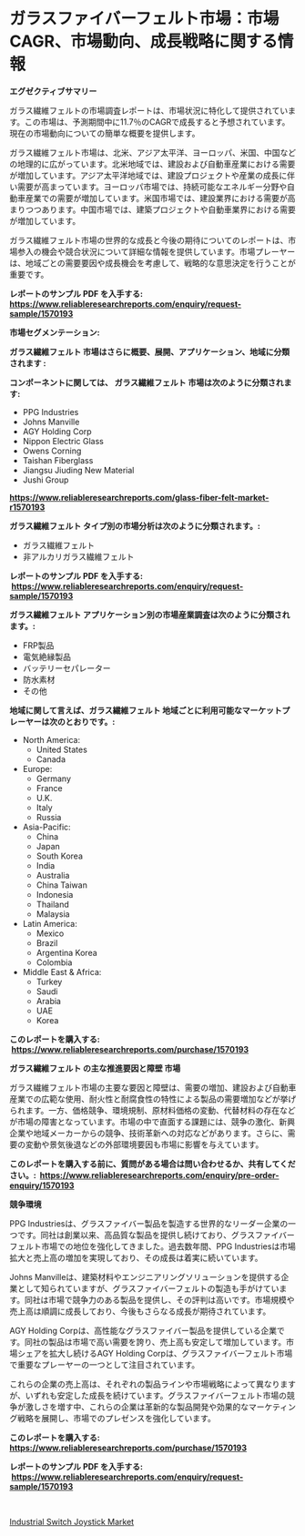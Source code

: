 <p><h1>ガラスファイバーフェルト市場：市場CAGR、市場動向、成長戦略に関する情報</h1></p><p><strong>エグゼクティブサマリー</strong></p>
<p><p>ガラス繊維フェルトの市場調査レポートは、市場状況に特化して提供されています。この市場は、予測期間中に11.7％のCAGRで成長すると予想されています。現在の市場動向についての簡単な概要を提供します。</p><p>ガラス繊維フェルト市場は、北米、アジア太平洋、ヨーロッパ、米国、中国などの地理的に広がっています。北米地域では、建設および自動車産業における需要が増加しています。アジア太平洋地域では、建設プロジェクトや産業の成長に伴い需要が高まっています。ヨーロッパ市場では、持続可能なエネルギー分野や自動車産業での需要が増加しています。米国市場では、建設業界における需要が高まりつつあります。中国市場では、建築プロジェクトや自動車業界における需要が増加しています。</p><p>ガラス繊維フェルト市場の世界的な成長と今後の期待についてのレポートは、市場参入の機会や競合状況について詳細な情報を提供しています。市場プレーヤーは、地域ごとの需要要因や成長機会を考慮して、戦略的な意思決定を行うことが重要です。</p></p>
<p><strong>レポートのサンプル PDF を入手する: <a href="https://www.reliableresearchreports.com/enquiry/request-sample/1570193">https://www.reliableresearchreports.com/enquiry/request-sample/1570193</a></strong></p>
<p><strong>市場セグメンテーション:</strong></p>
<p><strong> ガラス繊維フェルト 市場はさらに概要、展開、アプリケーション、地域に分類されます :</strong></p>
<p><strong>コンポーネントに関しては、 ガラス繊維フェルト 市場は次のように分類されます: &nbsp;</strong></p>
<p><ul><li>PPG Industries</li><li>Johns Manville</li><li>AGY Holding Corp</li><li>Nippon Electric Glass</li><li>Owens Corning</li><li>Taishan Fiberglass</li><li>Jiangsu Jiuding New Material</li><li>Jushi Group</li></ul></p>
<p><strong><a href="https://www.reliableresearchreports.com/glass-fiber-felt-market-r1570193">https://www.reliableresearchreports.com/glass-fiber-felt-market-r1570193</a></strong></p>
<p><strong> ガラス繊維フェルト タイプ別の市場分析は次のように分類されます。:</strong></p>
<p><ul><li>ガラス繊維フェルト</li><li>非アルカリガラス繊維フェルト</li></ul></p>
<p><strong>レポートのサンプル PDF を入手する: &nbsp;<a href="https://www.reliableresearchreports.com/enquiry/request-sample/1570193">https://www.reliableresearchreports.com/enquiry/request-sample/1570193</a></strong></p>
<p><strong> ガラス繊維フェルト アプリケーション別の市場産業調査は次のように分類されます。:</strong></p>
<p><ul><li>FRP製品</li><li>電気絶縁製品</li><li>バッテリーセパレーター</li><li>防水素材</li><li>その他</li></ul></p>
<p><strong>地域に関して言えば、ガラス繊維フェルト 地域ごとに利用可能なマーケットプレーヤーは次のとおりです。:</strong></p>
<p><ul>
    <li>
        North America:
        <ul>
            <li>United States</li>
            <li>Canada</li>
        </ul>
    </li>
    <li>
        Europe:
        <ul>
            <li>Germany</li>
            <li>France</li>
            <li>U.K.</li>
            <li>Italy</li>
            <li>Russia</li>
        </ul>
    </li>
    <li>
        Asia-Pacific:
        <ul>
            <li>China</li>
            <li>Japan</li>
            <li>South Korea</li>
            <li>India</li>
            <li>Australia</li>
            <li>China Taiwan</li>
            <li>Indonesia</li>
            <li>Thailand</li>
            <li>Malaysia</li>
        </ul>
    </li>
    <li>
        Latin America:
        <ul>
            <li>Mexico</li>
            <li>Brazil</li>
            <li>Argentina Korea</li>
            <li>Colombia</li>
        </ul>
    </li>
    <li>
        Middle East & Africa:
        <ul>
            <li>Turkey</li>
            <li>Saudi</li>
            <li>Arabia</li>
            <li>UAE</li>
            <li>Korea</li>
        </ul>
    </li>
    </ul></p>
<p><strong>このレポートを購入する: &nbsp;<a href="https://www.reliableresearchreports.com/purchase/1570193">https://www.reliableresearchreports.com/purchase/1570193</a></strong></p>
<p><strong>ガラス繊維フェルト の主な推進要因と障壁 市場</strong></p>
<p><p>ガラス繊維フェルト市場の主要な要因と障壁は、需要の増加、建設および自動車産業での広範な使用、耐火性と耐腐食性の特性による製品の需要増加などが挙げられます。一方、価格競争、環境規制、原材料価格の変動、代替材料の存在などが市場の障害となっています。市場の中で直面する課題には、競争の激化、新興企業や地域メーカーからの競争、技術革新への対応などがあります。さらに、需要の変動や景気後退などの外部環境要因も市場に影響を与えています。</p></p>
<p><strong>このレポートを購入する前に、質問がある場合は問い合わせるか、共有してください。:&nbsp; <a href="https://www.reliableresearchreports.com/enquiry/pre-order-enquiry/1570193">https://www.reliableresearchreports.com/enquiry/pre-order-enquiry/1570193</a></strong></p>
<p><strong>競争環境</strong></p>
<p><p>PPG Industriesは、グラスファイバー製品を製造する世界的なリーダー企業の一つです。同社は創業以来、高品質な製品を提供し続けており、グラスファイバーフェルト市場での地位を強化してきました。過去数年間、PPG Industriesは市場拡大と売上高の増加を実現しており、その成長は着実に続いています。</p><p>Johns Manvilleは、建築材料やエンジニアリングソリューションを提供する企業として知られていますが、グラスファイバーフェルトの製造も手がけています。同社は市場で競争力のある製品を提供し、その評判は高いです。市場規模や売上高は順調に成長しており、今後もさらなる成長が期待されています。</p><p>AGY Holding Corpは、高性能なグラスファイバー製品を提供している企業です。同社の製品は市場で高い需要を誇り、売上高も安定して増加しています。市場シェアを拡大し続けるAGY Holding Corpは、グラスファイバーフェルト市場で重要なプレーヤーの一つとして注目されています。</p><p>これらの企業の売上高は、それぞれの製品ラインや市場戦略によって異なりますが、いずれも安定した成長を続けています。グラスファイバーフェルト市場の競争が激しさを増す中、これらの企業は革新的な製品開発や効果的なマーケティング戦略を展開し、市場でのプレゼンスを強化しています。</p></p>
<p><strong>このレポートを購入する: &nbsp; <a href="https://www.reliableresearchreports.com/purchase/1570193">https://www.reliableresearchreports.com/purchase/1570193</a></strong></p>
<p><strong>レポートのサンプル PDF を入手する: &nbsp;<a href="https://www.reliableresearchreports.com/enquiry/request-sample/1570193">https://www.reliableresearchreports.com/enquiry/request-sample/1570193</a></strong><strong></strong></p>
<p>&nbsp;</p>
<p><p><a href="https://silk-columnist-571.notion.site/Analyzing-Industrial-Switch-Joystick-Market-Global-Industry-Perspective-and-Forecast-2024-to-2031-fdf661a1c644457fb0f093c62d76db83">Industrial Switch Joystick Market</a></p></p>